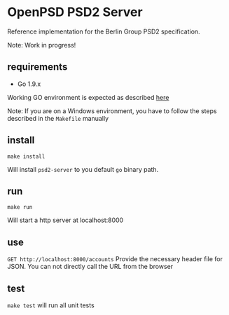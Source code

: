 # OpenPSD PSD2 Server

Reference implementation for the Berlin Group PSD2 specification.

Note: Work in progress!

## requirements

* Go 1.9.x

Working GO environment is expected as described [here](https://golang.org/doc/code.html#GOPATH) 


Note: If you are on a Windows environment, you have to follow the steps described in the `Makefile` manually

## install

`make install`

Will install `psd2-server` to you default `go` binary path.

## run

`make run`

Will start a http server at localhost:8000

## use

`GET http://localhost:8000/accounts`
Provide the necessary header file for JSON. You can not directly call the URL from the browser

## test

`make test` will run all unit tests
